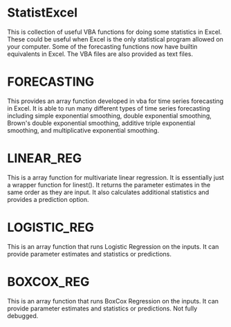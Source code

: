 # StatistExcel
This is collection of useful VBA functions for doing some statistics in Excel. These could be useful when Excel is the only statistical program allowed on your computer. Some of the forecasting functions now have builtin equivalents in Excel. The  VBA files are also provided as text files.
# FORECASTING
This provides an array function developed in vba for time series forecasting in Excel. 
It is able to run many different types of time series forecasting including simple exponential smoothing,
double exponential smoothing, Brown's double exponential smoothing, additive triple exponential smoothing,
and multiplicative exponential smoothing. 

# LINEAR_REG
This is a array function for multivariate linear regression. It is essentially just a wrapper function for linest(). It returns the parameter estimates in the same order as they are input. It also calculates additional statistics and provides a prediction option. 

# LOGISTIC_REG
This is an array function that runs Logistic Regression on the inputs. It can provide parameter estimates and statistics or predictions. 

# BOXCOX_REG
This is an array function that runs BoxCox Regression on the inputs. It can provide parameter estimates and statistics or predictions. Not fully debugged.


